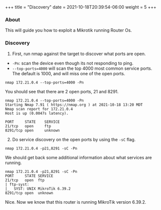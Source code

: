 +++
title = "Discovery"
date = 2021-10-18T20:39:54-06:00
weight = 5
+++

### About

This will guide you how to exploit a Mikrotik running Router Os.


### Discovery

1. First, run nmap against the target to discover what ports are open.
- `-Pn`: scan the device even though its not responding to ping.
- `--top-ports=4000` will scan the top 4000 most common service ports. The default is 1000, and will miss one of the open ports.

```
nmap 172.21.0.4 --top-ports=4000 -Pn
```

You should see that there are 2 open ports, 21 and 8291.
```
nmap 172.21.0.4 --top-ports=4000 -Pn
Starting Nmap 7.91 ( https://nmap.org ) at 2021-10-18 13:20 MDT
Nmap scan report for 172.21.0.4
Host is up (0.0047s latency).

PORT     STATE    SERVICE
21/tcp   open     ftp
8291/tcp open     unknown
```

2. Do service discovery on the open ports by using the `-sC` flag.
```
nmap 172.21.0.4 -p21,8291 -sC -Pn
```

We should get back some additional information about what services are running.

```
nmap 172.21.0.4 -p21,8291 -sC -Pn
PORT     STATE SERVICE
21/tcp   open  ftp
| ftp-syst:
|_  SYST: UNIX MikroTik 6.39.2
8291/tcp open  unknown
```

Nice. Now we know that this router is running MikroTik version 6.39.2.
